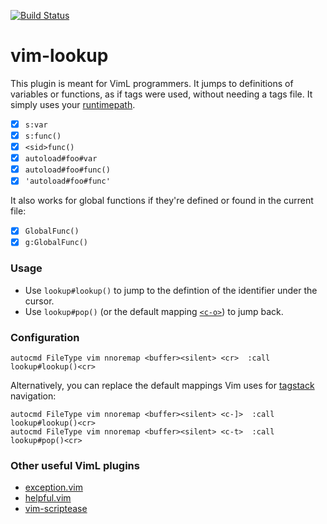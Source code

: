 [![Build Status](https://travis-ci.org/mhinz/vim-lookup.svg?branch=master)](https://travis-ci.org/mhinz/vim-lookup)

# vim-lookup

This plugin is meant for VimL programmers. It jumps to definitions of variables
or functions, as if tags were used, without needing a tags file. It simply
uses your [runtimepath](https://neovim.io/doc/user/options.html#'rtp').

- [x] `s:var`
- [x] `s:func()`
- [x] `<sid>func()`
- [x] `autoload#foo#var`
- [x] `autoload#foo#func()`
- [x] `'autoload#foo#func'`

It also works for global functions if they're defined or found in the current
file:

- [x] `GlobalFunc()`
- [x] `g:GlobalFunc()`

### Usage

- Use `lookup#lookup()` to jump to the defintion of the identifier under the
  cursor.
- Use `lookup#pop()` (or the default mapping
  [`<c-o>`](https://github.com/mhinz/vim-galore/#changelist-jumplist)) to jump
  back.

### Configuration

```viml
autocmd FileType vim nnoremap <buffer><silent> <cr>  :call lookup#lookup()<cr>
```

Alternatively, you can replace the default mappings Vim uses for
[tagstack](https://neovim.io/doc/user/tagsrch.html#tag-stack) navigation:

```viml
autocmd FileType vim nnoremap <buffer><silent> <c-]>  :call lookup#lookup()<cr>
autocmd FileType vim nnoremap <buffer><silent> <c-t>  :call lookup#pop()<cr>
```

### Other useful VimL plugins

- [exception.vim](https://github.com/tweekmonster/exception.vim)
- [helpful.vim](https://github.com/tweekmonster/helpful.vim)
- [vim-scriptease](https://github.com/tpope/vim-scriptease)

